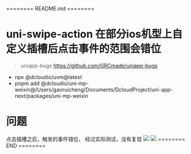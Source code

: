 ======== README.md ========

# uni-swipe-action 在部分ios机型上自定义插槽后点击事件的范围会错位
> uniapp-bugs https://github.com/GRCmade/uniapp-bugs

- npx @dcloudio/uvm@latest
- pnpm add @dcloudio/uni-mp-weixin@/Users/gaoruicheng/Documents/DcloudProject/uni-app-next/packages/uni-mp-weixin
# 问题

点击插槽之后，触发的事件错位，
经过实际测试，没有复现
![](https://yuhepicgo.oss-cn-beijing.aliyuncs.com/20250312112219343.png)
![](https://yuhepicgo.oss-cn-beijing.aliyuncs.com/20250312112250189.png)
======== END ========
